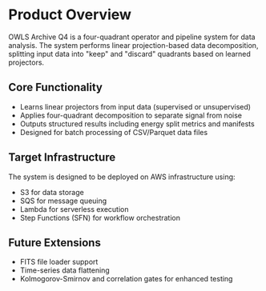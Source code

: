 # Product Overview

OWLS Archive Q4 is a four-quadrant operator and pipeline system for data analysis. The system performs linear projection-based data decomposition, splitting input data into "keep" and "discard" quadrants based on learned projectors.

## Core Functionality

- Learns linear projectors from input data (supervised or unsupervised)
- Applies four-quadrant decomposition to separate signal from noise
- Outputs structured results including energy split metrics and manifests
- Designed for batch processing of CSV/Parquet data files

## Target Infrastructure

The system is designed to be deployed on AWS infrastructure using:

- S3 for data storage
- SQS for message queuing
- Lambda for serverless execution
- Step Functions (SFN) for workflow orchestration

## Future Extensions

- FITS file loader support
- Time-series data flattening
- Kolmogorov-Smirnov and correlation gates for enhanced testing

